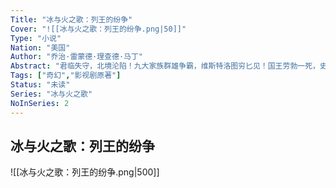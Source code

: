 ```yaml
---
Title: "冰与火之歌：列王的纷争"
Cover: "![[冰与火之歌：列王的纷争.png|50]]"
Type: "小说"
Nation: "美国"
Author: "乔治·雷蒙德·理查德·马丁"
Abstract: "君临失守，北境沦陷！九大家族群雄争霸，维斯特洛图穷匕见！国王劳勃一死，史塔克首相镇压反对派失败，自己反送性命。一时间维斯特洛群雄纷起，纷纷僭越称王，战争、冲突一触即发，天际一道彗星的红光，预示着一场浩劫即将降临。诸王之争，会像彗星的色泽一 般血红。"
Tags: ["奇幻","影视剧原著"]
Status: "未读"
Series: "冰与火之歌"
NoInSeries: 2
---
```

## 冰与火之歌：列王的纷争
![[冰与火之歌：列王的纷争.png|500]]

